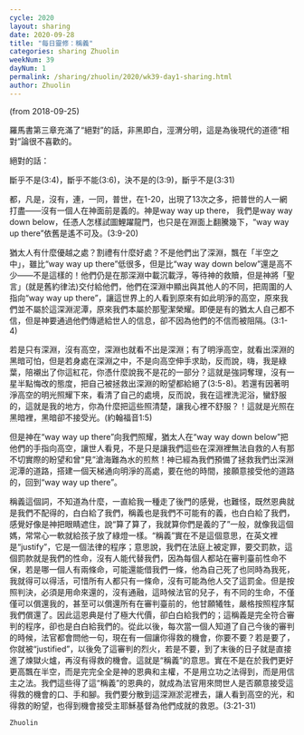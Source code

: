 ```yaml
---
cycle: 2020
layout: sharing
date: 2020-09-28
title: "每日靈修：稱義"
categories: sharing Zhuolin
weekNum: 39
dayNum: 1
permalink: /sharing/zhuolin/2020/wk39-day1-sharing.html
author: Zhuolin
---
```

(from 2018-09-25)

羅馬書第三章充滿了“絕對”的話，非黑即白，涇渭分明，這是為後現代的道德“相對”論很不喜歡的。

絕對的話：

斷乎不是(3:4)，斷乎不能(3:6)，決不是的(3:9)，斷乎不是(3:31)  

都，凡是，沒有，連，一同，普世，在1-20，出現了13次之多，把普世的人一網打盡——沒有一個人在神面前是義的。神是way way up there， 我們是way way down below，任憑人怎樣試圖鯉躍龍門，也只是在淵面上翻騰幾下，“way way up there”依舊是遙不可及。(3:9-20)  

猶太人有什麼優越之處？割禮有什麼好處？不是他們出了深淵，飄在「半空之中」，雖比“way way up there”低很多，但是比“way way down below”還是高不少——不是這樣的！他們仍是在那深淵中載沉載浮，等待神的救贖，但是神將「聖言」(就是舊約律法)交付給他們，他們在深淵中顯出與其他人的不同，把周圍的人指向“way way up there”，讓這世界上的人看到原來有如此明淨的高空，原來我們並不屬於這深淵泥潭，原來我們本屬於那聖潔榮耀。即便是有的猶太人自己都不信，但是神要通過他們傳遞給世人的信息，卻不因為他們的不信而被阻隔。(3:1-4)  

若是只有深淵，沒有高空，深淵也就看不出是深淵；有了明淨高空，就看出深淵的黑暗可怕，但是若身處在深淵之中，不是向高空伸手求助，反而說，嗨，我是綠葉，陪襯出了你這紅花，你憑什麼說我不是花的一部分？這就是強詞奪理，沒有一星半點悔改的態度，把自己被拯救出深淵的盼望都給絕了(3:5-8)。若還有因著明淨高空的明光照耀下來，看清了自己的處境，反而說，我在這裡洗泥浴，蠻舒服的，這就是我的地方，你為什麼把這些照清楚，讓我心裡不舒服？！這就是光照在黑暗裡，黑暗卻不接受光。(約翰福音1:5)  

但是神在“way way up there”向我們照耀，猶太人在“way way down below”把他們的手指向高空，讓世人看見，不是只是讓我們這些在深淵裡無法自救的人有那不切實際的盼望和曾“見”滄海難為水的煎熬！神已經為我們預備了拯救我們出深淵泥潭的道路，搭建一個天梯通向明淨的高處，要在他的時間，接願意接受他的道路的，回到“way way up there”。  

稱義這個詞，不知道為什麼，一直給我一種走了後門的感覺，也難怪，既然恩典就是我們不配得的，白白給了我們，稱義也是我們不可能有的義，也白白給了我們，感覺好像是神把眼睛遮住，說“算了算了，我就算你們是義的了”一般，就像我這個媽，常常心一軟就給孩子放了綠燈一樣。“稱義”實在不是這個意思，在英文裡是“justify”，它是一個法律的程序；意思說，我們在法庭上被定罪，要交罰款，這個罰款就是我們的性命，沒有人能代替我們，因為每個人都站在審判臺前性命不保，若是哪一個人有兩條命，可能還能借我們一條，他為自己死了也同時為我死，我就得可以得活，可惜所有人都只有一條命，沒有可能為他人交了這罰金。但是按照判決，必須是用命來還的，沒有通融，這時候法官的兒子，有不同的生命，不僅僅可以償還我的，甚至可以償還所有在審判臺前的，他甘願犧牲，嚴格按照程序幫我們償還了。因此這恩典是付了極大代價，卻白白給我們的；這稱義是完全符合審判的程序，卻也是白白給我們的。從此以後，每次當一個人知道了自己今後的審判的時候，法官都會問他一句，現在有一個讓你得救的機會，你要不要？若是要了，你就被“justified”，以後免了這審判的烈火，若是不要，到了末後的日子就是直接進了煉獄火爐，再沒有得救的機會。這就是“稱義”的意思。實在不是在於我們更好更高飄在半空，而是完完全全是神的恩典和主權，不是用立功之法得到，而是用信主之法。我們這些得了這“稱義”的恩典的，就成為法官用來問世人是否願意接受這得救的機會的口、手和腳。我們要分散到這深淵淤泥裡去，讓人看到高空的光，和得救的盼望，也得到機會接受主耶穌基督為他們成就的救恩。(3:21-31)  

`Zhuolin`
